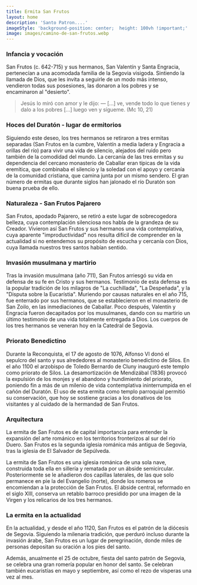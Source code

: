 ```yaml
---
title: Ermita San Frutos
layout: home
description: 'Santo Patron....'
imageStyle: 'background-position: center;  height: 100vh !important;'
image: images/camino-de-san-frutos.webp
---
```


### Infancia y vocación

San Frutos (c. 642-715) y sus hermanos, San Valentín y Santa Engracia, pertenecían a una acomodada familia de la Segovia visigoda. Sintiendo la llamada de Dios, que les invita a seguirle de un modo más intenso, vendieron todas sus posesiones, las donaron a los pobres y se encaminaron al "desierto".

> Jesús lo miró con amor y le dijo: ― [...] ve, vende todo lo que tienes y dalo a los pobres [...] luego ven y sígueme. (Mc 10, 21)

### Hoces del Duratón - lugar de ermitorios

Siguiendo este deseo, los tres hermanos se retiraron a tres ermitas separadas (San Frutos en la cumbre, Valentín a media ladera y Engracia a orillas del río) para vivir una vida de silencio, alejados del ruido pero también de la comodidad del mundo. La cercanía de las tres ermitas y su dependencia del cercano monasterio de Caballar eran típicas de la vida eremítica, que combinaba el silencio y la soledad con el apoyo y cercanía de la comunidad cristiana, que camina junta por un mismo sendero. El gran número de ermitas que durante siglos han jalonado el río Duratón son buena prueba de ello.

### Naturaleza - San Frutos Pajarero

San Frutos, apodado Pajarero, se retiró a este lugar de sobrecogedora belleza, cuya contemplación silenciosa nos habla de la grandeza de su Creador. Vivieron así San Frutos y sus hermanos una vida contemplativa, cuya aparente "improductividad" nos resulta difícil de comprender en la actualidad si no entendemos su propósito de escucha y cercanía con Dios, cuya llamada nuestros tres santos habían sentido.

### Invasión musulmana y martirio

Tras la invasión musulmana (año 711), San Frutos arriesgó su vida en defensa de su fe en Cristo y sus hermanos. Testimonio de esta defensa es la popular tradición de los milagros de "La cuchillada", "La Despeñada", y la "Disputa sobre la Eucarístia". Muriendo por causas naturales en el año 715, fue enterrado por sus hermanos, que se establecieron en el monasterio de San Zoilo, en las inmediaciones de Caballar. Poco después, Valentín y Engracia fueron decapitados por los musulmanes, dando con su martirio un último testimonio de una vida totalmente entregada a Dios. Los cuerpos de los tres hermanos se veneran hoy en la Catedral de Segovia.

### Priorato Benedictino

Durante la Reconquista, el 17 de agosto de 1076, Alfonso VI donó el sepulcro del santo y sus alrededores al monasterio benedictino de Silos. En el año 1100 el arzobispo de Toledo Bernardo de Cluny inauguró este templo como priorato de Silos. La desamortización de Mendizábal (1836) provocó la expulsión de los monjes y el abandono y hundimiento del priorato, poniendo fin a más de un milenio de vida contemplativa ininterrumpida en el cañón del Duratón. El uso de esta ermita como templo parroquial permitió su conservación, que hoy se sostiene gracias a los donativos de los visitantes y al cuidado de la hermandad de San Frutos.

### Arquitectura

La ermita de San Frutos es de capital importancia para entender la expansión del arte románico en los territorios fronterizos al sur del río Duero. San Frutos es la segunda iglesia románica más antigua de Segovia, tras la iglesia de El Salvador de Sepúlveda.

La ermita de San Frutos es una iglesia románica de una sola nave, construida toda ella en sillería y rematada por un ábside semicircular. Posteriormente se le añadieron dos capillas laterales, de las que solo permanece en pie la del Evangelio (norte), donde los romeros se encomiendan a la protección de San Frutos. El ábside central, reformado en el siglo XIII, conserva un retablo barroco presidido por una imagen de la Virgen y los relicarios de los tres hermanos.

### La ermita en la actualidad

En la actualidad, y desde el año 1120, San Frutos es el patrón de la diócesis de Segovia. Siguiendo la milenaria tradición, que perduró incluso durante la invasión árabe, San Frutos es un lugar de peregrinación, donde miles de personas depositan su oración a los pies del santo.

Además, anualmente el 25 de octubre, fiesta del santo patrón de Segovia, se celebra una gran romería popular en honor del santo. Se celebran también eucaristías en mayo y septiembre, así como el rezo de vísperas una vez al mes.